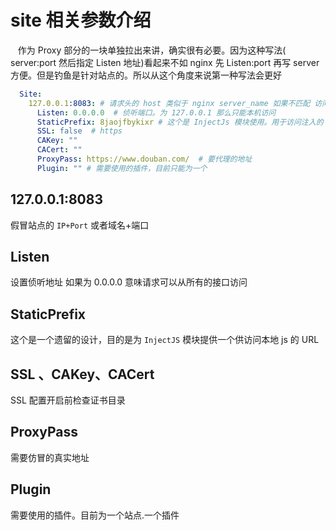 # site 相关参数介绍

   作为 Proxy 部分的一块单独拉出来讲，确实很有必要。因为这种写法( server:port 然后指定 Listen 地址)看起来不如 nginx 先 Listen:port 再写 server 方便。但是钓鱼是针对站点的。所以从这个角度来说第一种写法会更好

```yaml
  Site:
    127.0.0.1:8083: # 请求头的 host 类似于 nginx server_name 如果不匹配 访问不了
      Listen: 0.0.0.0  # 侦听端口。为 127.0.0.1 那么只能本机访问
      StaticPrefix: 8jaojfbykixr # 这个是 InjectJs 模块使用。用于访问注入的 js
      SSL: false  # https
      CAKey: ""
      CACert: ""
      ProxyPass: https://www.douban.com/  # 要代理的地址
      Plugin: "" # 需要使用的插件，目前只能为一个
```

## 127.0.0.1:8083

假冒站点的 `IP+Port` 或者域名+端口

## Listen

设置侦听地址 如果为 0.0.0.0 意味请求可以从所有的接口访问

## StaticPrefix

这个是一个遗留的设计，目的是为 `InjectJS` 模块提供一个供访问本地 js 的 URL



## SSL 、CAKey、CACert

SSL 配置开启前检查证书目录

## ProxyPass

需要仿冒的真实地址

## Plugin

需要使用的插件。目前为一个站点.一个插件